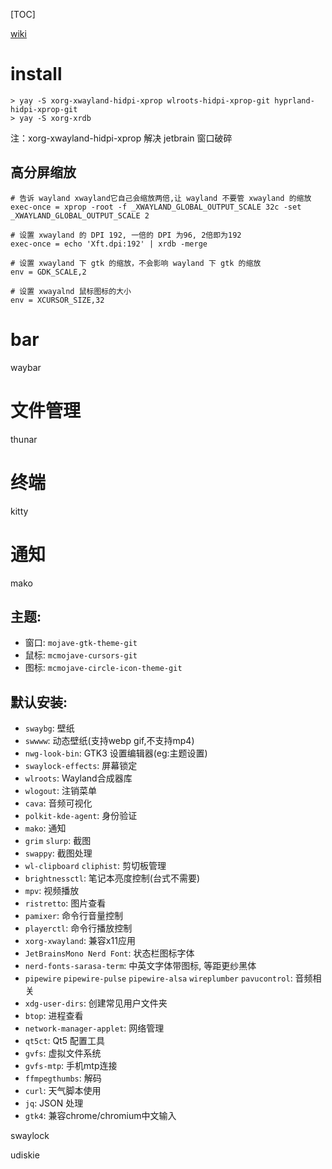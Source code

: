 [TOC]

[wiki](https://hyprland.org/)

# install
```
> yay -S xorg-xwayland-hidpi-xprop wlroots-hidpi-xprop-git hyprland-hidpi-xprop-git
> yay -S xorg-xrdb
```

注：xorg-xwayland-hidpi-xprop 解决 jetbrain 窗口破碎

## 高分屏缩放
```
# 告诉 wayland xwayland它自己会缩放两倍,让 wayland 不要管 xwayland 的缩放
exec-once = xprop -root -f _XWAYLAND_GLOBAL_OUTPUT_SCALE 32c -set _XWAYLAND_GLOBAL_OUTPUT_SCALE 2    

# 设置 xwayland 的 DPI 192, 一倍的 DPI 为96, 2倍即为192
exec-once = echo 'Xft.dpi:192' | xrdb -merge

# 设置 xwayland 下 gtk 的缩放，不会影响 wayland 下 gtk 的缩放
env = GDK_SCALE,2

# 设置 xwayalnd 鼠标图标的大小
env = XCURSOR_SIZE,32
```

# bar
waybar

# 文件管理
thunar

# 终端
kitty

# 通知
mako

## 主题:
-  窗口: `mojave-gtk-theme-git`
-  鼠标: `mcmojave-cursors-git`
-  图标: `mcmojave-circle-icon-theme-git`

## 默认安装:
- `swaybg`: 壁纸
- `swwww`: 动态壁纸(支持webp gif,不支持mp4)
- `nwg-look-bin`:  GTK3 设置编辑器(eg:主题设置)
- `swaylock-effects`: 屏幕锁定
- `wlroots`: Wayland合成器库
- `wlogout`: 注销菜单
- `cava`: 音频可视化
- `polkit-kde-agent`: 身份验证
- `mako`: 通知
- `grim` `slurp`: 截图
- `swappy`: 截图处理
- `wl-clipboard` `cliphist`: 剪切板管理
- `brightnessctl`: 笔记本亮度控制(台式不需要)
- `mpv`: 视频播放
- `ristretto`: 图片查看
- `pamixer`: 命令行音量控制
- `playerctl`: 命令行播放控制
- `xorg-xwayland`: 兼容x11应用
- `JetBrainsMono Nerd Font`: 状态栏图标字体
- `nerd-fonts-sarasa-term`: 中英文字体带图标, 等距更纱黑体
- `pipewire` `pipewire-pulse` `pipewire-alsa` `wireplumber` `pavucontrol`: 音频相关
- `xdg-user-dirs`: 创建常见用户文件夹
- `btop`: 进程查看
- `network-manager-applet`: 网络管理
- `qt5ct`: Qt5 配置工具
- `gvfs`: 虚拟文件系统
- `gvfs-mtp`: 手机mtp连接
- `ffmpegthumbs`: 解码
- `curl`: 天气脚本使用
- `jq`: JSON 处理
- `gtk4`: 兼容chrome/chromium中文输入



swaylock

udiskie